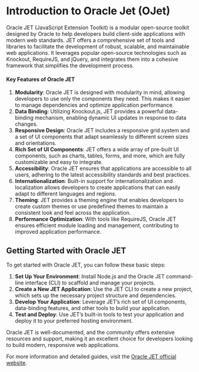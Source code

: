 # Introduction to Oracle Jet (OJet)

Oracle JET (JavaScript Extension Toolkit) is a modular open-source toolkit designed by Oracle to help developers build client-side applications with modern web standards. JET offers a comprehensive set of tools and libraries to facilitate the development of robust, scalable, and maintainable web applications. It leverages popular open-source technologies such as Knockout, RequireJS, and jQuery, and integrates them into a cohesive framework that simplifies the development process.

#### Key Features of Oracle JET

1. **Modularity**: Oracle JET is designed with modularity in mind, allowing developers to use only the components they need. This makes it easier to manage dependencies and optimize application performance.
2. **Data Binding**: Utilizing Knockout.js, JET provides a powerful data-binding mechanism, enabling dynamic UI updates in response to data changes.
3. **Responsive Design**: Oracle JET includes a responsive grid system and a set of UI components that adapt seamlessly to different screen sizes and orientations.
4. **Rich Set of UI Components**: JET offers a wide array of pre-built UI components, such as charts, tables, forms, and more, which are fully customizable and easy to integrate.
5. **Accessibility**: Oracle JET ensures that applications are accessible to all users, adhering to the latest accessibility standards and best practices.
6. **Internationalization**: Built-in support for internationalization and localization allows developers to create applications that can easily adapt to different languages and regions.
7. **Theming**: JET provides a theming engine that enables developers to create custom themes or use predefined themes to maintain a consistent look and feel across the application.
8. **Performance Optimization**: With tools like RequireJS, Oracle JET ensures efficient module loading and management, contributing to improved application performance.

## Getting Started with Oracle JET

To get started with Oracle JET, you can follow these basic steps:

1. **Set Up Your Environment**: Install Node.js and the Oracle JET command-line interface (CLI) to scaffold and manage your projects.
2. **Create a New JET Application**: Use the JET CLI to create a new project, which sets up the necessary project structure and dependencies.
3. **Develop Your Application**: Leverage JET’s rich set of UI components, data-binding features, and other tools to build your application.
4. **Test and Deploy**: Use JET’s built-in tools to test your application and deploy it to your preferred hosting environment.

Oracle JET is well-documented, and the community offers extensive resources and support, making it an excellent choice for developers looking to build modern, responsive web applications.

For more information and detailed guides, visit the [Oracle JET official website](https://www.oracle.com/webfolder/technetwork/jet/index.html).